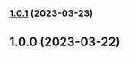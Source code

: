 ### [1.0.1](https://github.com/DmitryEfimenko/ngspot/compare/ng-superclass-material-1.0.0...ng-superclass-material-1.0.1) (2023-03-23)

## 1.0.0 (2023-03-22)
